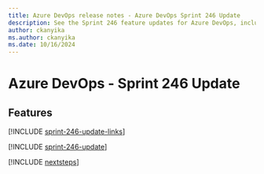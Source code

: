 ```yaml
---
title: Azure DevOps release notes - Azure DevOps Sprint 246 Update
description: See the Sprint 246 feature updates for Azure DevOps, including next steps.
author: ckanyika
ms.author: ckanyika
ms.date: 10/16/2024
---
```


# Azure DevOps - Sprint 246 Update

## Features

[!INCLUDE [sprint-246-update-links](../includes/general/sprint-246-update-links.md)]

[!INCLUDE [sprint-246-update](../includes/general/sprint-246-update.md)]

[!INCLUDE [nextsteps](../includes/nextsteps.md)]
